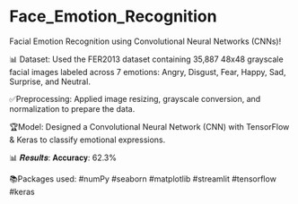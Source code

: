 # Face_Emotion_Recognition

Facial Emotion Recognition using Convolutional Neural Networks (CNNs)!

📊 Dataset: Used the FER2013 dataset containing 35,887 48x48 grayscale 
facial images labeled across 7 emotions: Angry, Disgust, Fear, Happy, Sad, Surprise, and Neutral.

✅Preprocessing: Applied image resizing, grayscale conversion, and normalization to prepare the data.

🏆Model: Designed a Convolutional Neural Network (CNN) with TensorFlow & Keras to classify emotional expressions. 

📊 𝑹𝒆𝒔𝒖𝒍𝒕𝒔:
𝐀𝐜𝐜𝐮𝐫𝐚𝐜𝐲: 62.3%


📚Packages used:
#numPy
#seaborn
#matplotlib
#streamlit
#tensorflow
#keras

